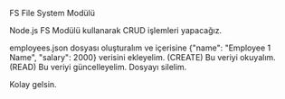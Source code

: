 FS File System Modülü

Node.js FS Modülü kullanarak CRUD işlemleri yapacağız.

employees.json dosyası oluşturalım ve içerisine {"name": "Employee 1 Name", "salary": 2000} verisini ekleyelim. (CREATE)
Bu veriyi okuyalım. (READ)
Bu veriyi güncelleyelim.
Dosyayı silelim.

Kolay gelsin.
